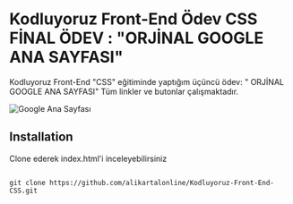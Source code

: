 
# Kodluyoruz Front-End Ödev CSS FİNAL ÖDEV : "ORJİNAL GOOGLE ANA SAYFASI"

Kodluyoruz Front-End "CSS" eğitiminde yaptığım üçüncü ödev: " ORJİNAL GOOGLE ANA SAYFASI" Tüm linkler ve butonlar çalışmaktadır.


![Google Ana Sayfası](https://i.hizliresim.com/isknwtz.gif)



## Installation

Clone ederek index.html'i inceleyebilirsiniz


```

git clone https://github.com/alikartalonline/Kodluyoruz-Front-End-CSS.git

```



